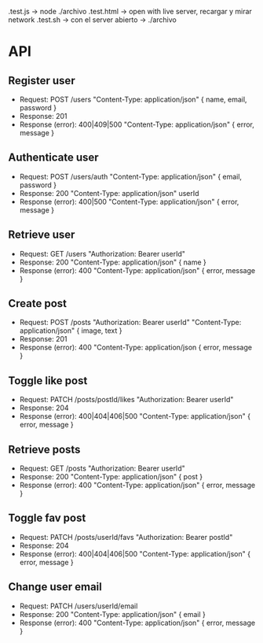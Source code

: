 .test.js -> node ./archivo
.test.html -> open with live server, recargar y mirar network
.test.sh -> con el server abierto -> ./archivo

# API

## Register user

* Request: POST /users "Content-Type: application/json" { name, email, password }
* Response: 201 <!-- creado -->
* Response (error): 400|409|500 "Content-Type: application/json" { error, message }

## Authenticate user

* Request: POST /users/auth "Content-Type: application/json" { email, password }
* Response: 200 <!-- OK --> "Content-Type: application/json" userId
* Response (error): 400|500 <!-- not found --> "Content-Type: application/json" { error, message }

## Retrieve user

* Request: GET /users "Authorization: Bearer userId"
* Response: 200 "Content-Type: application/json" { name }
* Response (error): 400 "Content-Type: application/json" { error, message }

## Create post

* Request: POST /posts "Authorization: Bearer userId" "Content-Type: application/json" { image, text }
* Response: 201
* Response (error): 400 "Content-Type: application/json { error, message }

## Toggle like post

* Request: PATCH /posts/postId/likes "Authorization: Bearer userId"
* Response: 204 <!-- ok but no content -->
* Response (error): 400|404|406|500 "Content-Type: application/json" { error, message }

## Retrieve posts

* Request: GET /posts "Authorization: Bearer userId"
* Response: 200 "Content-Type: application/json" { post }
* Response (error): 400 "Content-Type: application/json" { error, message }

## Toggle fav post

* Request: PATCH /posts/userId/favs "Authorization: Bearer postId"
* Response: 204
* Response (error): 400|404|406|500 "Content-Type: application/json" { error, message }

## Change user email

* Request: PATCH /users/userId/email
* Response: 200 "Content-Type: application/json" { email }
* Response (error): 400 "Content-Type: application/json" { error, message }
